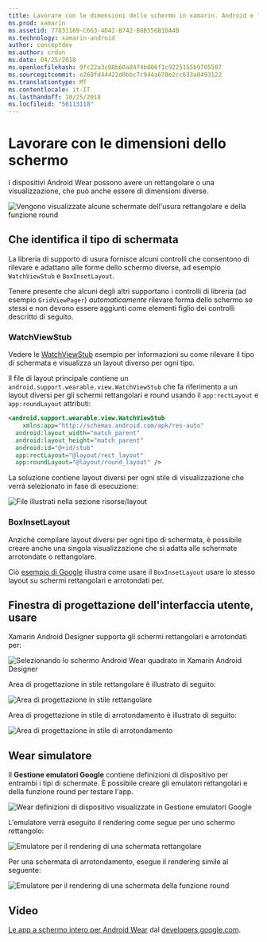 ```yaml
---
title: Lavorare con le dimensioni dello schermo in xamarin. Android e l'usura del sistema operativo
ms.prod: xamarin
ms.assetid: 77831169-C663-4D42-B742-B8B556B1DA4B
ms.technology: xamarin-android
author: conceptdev
ms.author: crdun
ms.date: 04/25/2018
ms.openlocfilehash: 9fc22a3c08b60a8474b006f1c9225155b9705507
ms.sourcegitcommit: e268fd44422d0bbc7c944a678e2cc633a0493122
ms.translationtype: MT
ms.contentlocale: it-IT
ms.lasthandoff: 10/25/2018
ms.locfileid: "50113118"
---
```

# <a name="working-with-screen-sizes"></a>Lavorare con le dimensioni dello schermo

I dispositivi Android Wear possono avere un rettangolare o una visualizzazione, che può anche essere di dimensioni diverse.

![Vengono visualizzate alcune schermate dell'usura rettangolare e della funzione round](screen-sizes-images/moyeu-wear.png)

## <a name="identifying-screen-type"></a>Che identifica il tipo di schermata

La libreria di supporto di usura fornisce alcuni controlli che consentono di rilevare e adattano alle forme dello schermo diverse, ad esempio `WatchViewStub` e `BoxInsetLayout`.

Tenere presente che alcuni degli altri supportano i controlli di libreria (ad esempio `GridViewPager`) *automaticamente* rilevare forma dello schermo se stessi e non devono essere aggiunti come elementi figlio dei controlli descritto di seguito.

### <a name="watchviewstub"></a>WatchViewStub

Vedere le [WatchViewStub](https://developer.xamarin.com/samples/WatchViewStub/) esempio per informazioni su come rilevare il tipo di schermata e visualizza un layout diverso per ogni tipo.

Il file di layout principale contiene un `android.support.wearable.view.WatchViewStub` che fa riferimento a un layout diversi per gli schermi rettangolari e round usando il `app:rectLayout` e `app:roundLayout` attributi:

```xml
<android.support.wearable.view.WatchViewStub
    xmlns:app="http://schemas.android.com/apk/res-auto"
  android:layout_width="match_parent"
  android:layout_height="match_parent"
  android:id="@+id/stub"
  app:rectLayout="@layout/rect_layout"
  app:roundLayout="@layout/round_layout" />
```

La soluzione contiene layout diversi per ogni stile di visualizzazione che verrà selezionato in fase di esecuzione:

![File illustrati nella sezione risorse/layout](screen-sizes-images/solution.png)


### <a name="boxinsetlayout"></a>BoxInsetLayout

Anziché compilare layout diversi per ogni tipo di schermata, è possibile creare anche una singola visualizzazione che si adatta alle schermate arrotondate o rettangolare.

Ciò [esempio di Google](https://developer.android.com/training/wearables/ui/layouts.html#same-layout) illustra come usare il `BoxInsetLayout` usare lo stesso layout su schermi rettangolari e arrotondati per.


## <a name="wear-ui-designer"></a>Finestra di progettazione dell'interfaccia utente, usare

Xamarin Android Designer supporta gli schermi rettangolari e arrotondati per:

![Selezionando lo schermo Android Wear quadrato in Xamarin Android Designer](screen-sizes-images/design-screen-type.png)

Area di progettazione in stile rettangolare è illustrato di seguito:

![Area di progettazione in stile rettangolare](screen-sizes-images/design-rect.png) 

Area di progettazione in stile di arrotondamento è illustrato di seguito:

![Area di progettazione in stile di arrotondamento](screen-sizes-images/design-round.png)


## <a name="wear-simulator"></a>Wear simulatore

Il **Gestione emulatori Google** contiene definizioni di dispositivo per entrambi i tipi di schermate. È possibile creare gli emulatori rettangolari e della funzione round per testare l'app.

![Wear definizioni di dispositivo visualizzate in Gestione emulatori Google](screen-sizes-images/emulator-devices.png)

L'emulatore verrà eseguito il rendering come segue per uno schermo rettangolo:

![Emulatore per il rendering di una schermata rettangolare](screen-sizes-images/recipe-2.png) 

Per una schermata di arrotondamento, esegue il rendering simile al seguente:

![Emulatore per il rendering di una schermata della funzione round](screen-sizes-images/recipe-2-round.png)

## <a name="video"></a>Video

[Le app a schermo intero per Android Wear](https://www.youtube.com/watch?v=naf_WbtFAlY) dal [developers.google.com](https://www.youtube.com/channel/UC_x5XG1OV2P6uZZ5FSM9Ttw).

